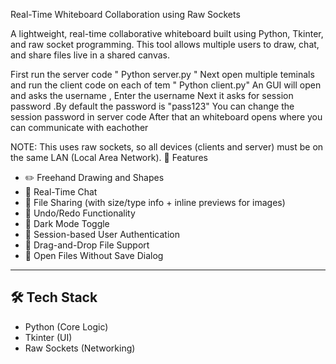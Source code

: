 Real-Time Whiteboard Collaboration using Raw Sockets

A lightweight, real-time collaborative whiteboard built using Python, Tkinter, and raw socket programming. This tool allows multiple users to draw, chat, and share files live in a shared canvas.

First run the server code " Python server.py "
Next open multiple teminals and run the client code on each of tem " Python client.py"
An GUI will open and asks the username , Enter the username
Next it asks for session password .By default the password is "pass123"
You can change the session password in server code
After that an whiteboard opens where you can communicate with eachother

NOTE: This uses raw sockets, so all devices (clients and server) must be on the same LAN (Local Area Network).
🚀 Features

- ✏️ Freehand Drawing and Shapes
- 💬 Real-Time Chat
- 📁 File Sharing (with size/type info + inline previews for images)
- 🔁 Undo/Redo Functionality
- 🌙 Dark Mode Toggle
- 🔐 Session-based User Authentication
- 🔄 Drag-and-Drop File Support
- 📂 Open Files Without Save Dialog

---

## 🛠️ Tech Stack

- Python (Core Logic)
- Tkinter (UI)
- Raw Sockets (Networking)
